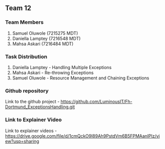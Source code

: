 ## Team 12

### Team Members
1. Samuel Oluwole (7215275 MDT)
2. Daniella Lamptey (7216548 MDT) 
3. Mahsa Askari (7216484 MDT)

### Task Distribution
1. Daniella Lamptey - Handling Multiple Exceptions
2. Mahsa Askari - Re-throwing Exceptions
3. Samuel Oluwole - Resource Management and Chaining Exceptions

### Github repository 
Link to the github project - https://github.com/LuminousIT/Fh-Dortmund_ExceptionsHandling.git

### Link to Explainer Video
Link to explainer videos - https://drive.google.com/file/d/1cmQckO9l89Ah9PstdVm6B5FPMAanIPlz/view?usp=sharing

